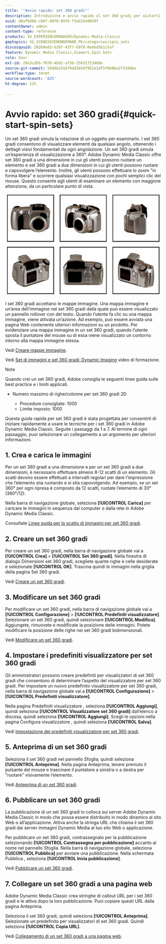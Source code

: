```yaml
---
title: '"Avvio rapido: set 360 gradi"'
description: Introduzione e avvio rapido al set 360 gradi per aiutarti a iniziare rapidamente a usare Adobe Dynamic Media Classic.
uuid: d0af9db6-cb6f-48f0-89f6-f3ab2da0659f
contentOwner: admin
content-type: reference
products: SG_EXPERIENCEMANAGER/Dynamic-Media-Classic
geptopics: SG_SCENESEVENONDEMAND_PK/categories/spin_sets
discoiquuid: 282b8e83-b20f-43f7-b9f8-6eebd5b1c5a7
feature: Dynamic Media Classic,Viewers,Spin Sets
role: User
exl-id: 26e3cd5b-f070-4b92-af36-25631723460e
source-git-commit: 5040b1916794d3b54f952a1df5f060be2f31006a
workflow-type: tm+mt
source-wordcount: '825'
ht-degree: 22%

---
```


# Avvio rapido: set 360 gradi{#quick-start-spin-sets}

Un set 360 gradi simula la rotazione di un oggetto per esaminarlo. I set 360 gradi consentono di visualizzare elementi da qualsiasi angolo, ottenendo i dettagli visivi fondamentali da ogni angolazione. Un set 360 gradi simula un’esperienza di visualizzazione a 360°. Adobe Dynamic Media Classic offre set 360 gradi a una dimensione in cui gli utenti possono ruotare un elemento e set 360 gradi a due dimensioni in cui gli utenti possono ruotare e capovolgere l’elemento. Inoltre, gli utenti possono effettuare lo zoom &quot;in forma libera&quot; e scorrere qualsiasi visualizzazione con pochi semplici clic del mouse. Questo consente agli utenti di esaminare un elemento con maggiore attenzione, da un particolare punto di vista.

![Immagini per un set 360 gradi](/help/assets/spin_set.png)

I set 360 gradi accettano le mappe immagine. Una mappa immagine è un’area dell’immagine nel set 360 gradi dalla quale può essere visualizzato un pannello rollover con del testo. Quando l’utente fa clic su una mappa immagine, viene attivata un’azione. Ad esempio, può essere avviata una pagina Web contenente ulteriori informazioni su un prodotto. Per evidenziare una mappa immagine in un set 360 gradi, quando l’utente sposta il puntatore del mouse su di essa viene visualizzato un contorno intorno alla mappa immagine stessa.

Vedi [Creare mappe immagine](creating-image-maps.md).

Vedi [Set di immagini e set 360 gradi: Dynamic Imaging](https://s7d5.scene7.com/s7viewers/html5/VideoViewer.html?videoserverurl=https://s7d5.scene7.com/is/content/&amp;emailurl=https://s7d5.scene7.com/s7/emailFriend&amp;serverUrl=https://s7d5.scene7.com/is/image/&amp;config=Scene7SharedAssets/Universal_HTML5_Video&amp;contenturl=https://s7d5.scene7.com/skins/&amp;asset=S7tutorials/556_Image%20&amp;%20Spin%20Sets_converted%20renamed_Dynamic%20Imaging-AVS) video di formazione.

>[!NOTE]
>
>Quando crei un set 360 gradi, Adobe consiglia le seguenti linee guida sulle best practice e i limiti applicati.
>
>* Numero massimo di righe/colonne per set 360 gradi 2D
   > 
   >   * Procedure consigliate: 1000
   >   * Limite imposto: 1000


Questa guida rapida per set 360 gradi è stata progettata per consentirti di iniziare rapidamente a usare le tecniche per i set 360 gradi in Adobe Dynamic Media Classic. Seguite i passaggi da 1 a 7. Al termine di ogni passaggio, puoi selezionare un collegamento a un argomento per ulteriori informazioni.

## 1. Crea e carica le immagini

Per un set 360 gradi a una dimensione e per un set 360 gradi a due dimensioni, è necessario effettuare almeno 8-12 scatti di un elemento. Gli scatti devono essere effettuati a intervalli regolari per dare l’impressione che l’elemento stia ruotando e si stia capovolgendo. Ad esempio, se un set 360° per ogni ripresa è composto da 12 scatti, ruotate l’elemento di 30° (360°/12).

Nella barra di navigazione globale, seleziona **[!UICONTROL Carica]** per caricare le immagini in sequenza dal computer o dalla rete in Adobe Dynamic Media Classic.

Consultate [Linee guida per lo scatto di immagini per set 360 gradi](creating-spin-set.md#guidelines-for-shooting-spin-set-images).

## 2. Creare un set 360 gradi

Per creare un set 360 gradi, nella barra di navigazione globale vai a **[!UICONTROL Crea]** > **[!UICONTROL Set 360 gradi]**. Nella finestra di dialogo Dimensioni set 360 gradi, scegliete quante righe e celle desiderate e selezionate **[!UICONTROL OK]**. Trascina quindi le immagini nella griglia della pagina Set 360 gradi.

Vedi [Creare un set 360 gradi](creating-spin-set.md#creating-a-spin-set).

## 3. Modificare un set 360 gradi

Per modificare un set 360 gradi, nella barra di navigazione globale vai a **[!UICONTROL Configurazione]** > **[!UICONTROL Predefiniti visualizzatore]**. Selezionare un set 360 gradi, quindi selezionare **[!UICONTROL Modifica]**. Aggiungete, rimuovete e modificate la posizione delle immagini. Potete modificare la posizione delle righe nei set 360 gradi bidimensionali. 

Vedi [Modificare un set 360 gradi](creating-spin-set.md#editing-a-spin-set).

## 4. Impostare i predefiniti visualizzatore per set 360 gradi

Gli amministratori possono creare predefiniti per visualizzatori di set 360 gradi che consentono di determinare l’aspetto del visualizzatore per set 360 gradi. Per impostare un nuovo predefinito visualizzatore per set 360 gradi, nella barra di navigazione globale vai a **[!UICONTROL Configurazione]** > **[!UICONTROL Predefiniti visualizzatore]**.

Nella pagina Predefiniti visualizzatore , seleziona **[!UICONTROL Aggiungi]**, quindi seleziona **[!UICONTROL Visualizzatore set 360 gradi]** dall’elenco a discesa, quindi seleziona **[!UICONTROL Aggiungi]**. Scegli le opzioni nella pagina Configura visualizzatore , quindi seleziona **[!UICONTROL Salva]**.

Vedi [Impostazione dei predefiniti visualizzatore per set 360 gradi](setting-spin-set-viewer-presets.md#setting-up-spin-set-viewer-presets).

## 5. Anteprima di un set 360 gradi

Seleziona il set 360 gradi nel pannello Sfoglia, quindi seleziona **[!UICONTROL Anteprima]**. Nella pagina Anteprima, tenere premuto il pulsante del mouse e trascinare il puntatore a sinistra o a destra per &quot;ruotare&quot; visivamente l’elemento.

Vedi [Anteprima di un set 360 gradi](previewing-spin-set.md#previewing-a-spin-set).

## 6. Pubblicare un set 360 gradi

La pubblicazione di un set 360 gradi lo colloca sui server Adobe Dynamic Media Classic in modo che possa essere distribuito in modo dinamico al sito Web o all’applicazione. Attiva anche la stringa URL che chiama il set 360 gradi dai server immagini Dynamic Media al tuo sito Web o applicazione.

Per pubblicare un set 360 gradi, contrassegnalo per la pubblicazione selezionando **[!UICONTROL Contrassegna per pubblicazione]** accanto al nome nel pannello Sfoglia. Nella barra di navigazione globale, seleziona **[!UICONTROL Pubblica]** per avviare una pubblicazione. Nella schermata Pubblica , seleziona **[!UICONTROL Invia pubblicazione]**.

Vedi [Pubblicare un set 360 gradi](publishing-spin-set.md#publishing-a-spin-set).

## 7. Collegare un set 360 gradi a una pagina web

Adobe Dynamic Media Classic crea stringhe di callout URL per i set 360 gradi e le attiva dopo la loro pubblicazione. Puoi copiare questi URL dalla pagina Anteprima.

Seleziona il set 360 gradi, quindi seleziona **[!UICONTROL Anteprima]**. Selezionate un predefinito per visualizzatori di set 360 gradi. Quindi seleziona **[!UICONTROL Copia URL]**.

Vedi [Collegamento di un set 360 gradi a una pagina web](linking-spin-set-web-page.md#linking-a-spin-set-to-a-web-page).
